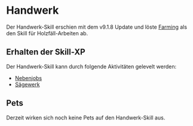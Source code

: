 # Handwerk
Der Handwerk-Skill erschien mit dem v9.1.8 Update und löste [Farming](../../pages/skills/farming.md) als den Skill für Holzfäll-Arbeiten ab.

## Erhalten der Skill-XP 
Der Handwerk-Skill kann durch folgende Aktivitäten gelevelt werden:

* [Nebenjobs](../../pages/nebenjobs/nebenjobs.md)
* [Sägewerk](../../pages/nebenjobs/sägewerk.md)

## Pets
Derzeit wirken sich noch keine Pets auf den Handwerk-Skill aus.
